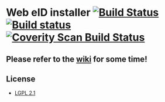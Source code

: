 # Web eID installer [![Build Status](https://travis-ci.org/hwcrypto/hwcrypto-native.svg?branch=master)](https://travis-ci.org/hwcrypto/hwcrypto-native) [![Build status](https://ci.appveyor.com/api/projects/status/lq4u5vy2bl1bxbi3?svg=true)](https://ci.appveyor.com/project/martinpaljak/hwcrypto-native) [![Coverity Scan Build Status](https://scan.coverity.com/projects/11786/badge.svg)](https://scan.coverity.com/projects/hwcrypto-hwcrypto-native)

## Please refer to the [wiki](https://github.com/hwcrypto/hwcrypto-native/wiki) for some time!

## License
* [LGPL 2.1](https://www.gnu.org/licenses/old-licenses/lgpl-2.1.en.html)

